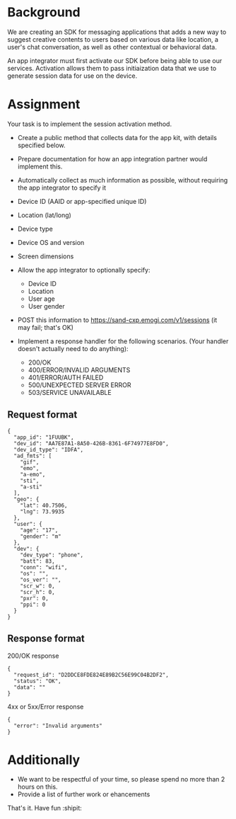 # Background
We are creating an SDK for messaging applications that adds a new way to suggest creative contents to users based on various data like location, a user's chat conversation, as well as other contextual or behavioral data. 

An app integrator must first activate our SDK before being able to use our services. Activation allows them to pass initiaization data that we use to generate session data for use on the device. 

# Assignment
Your task is to implement the session activation method. 

- Create a public method that collects data for the app kit, with details specified below.
- Prepare documentation for how an app integration partner would implement this.

- Automatically collect as much information as possible, without requiring the app integrator to specify it
 - Device ID (AAID or app-specified unique ID)
 - Location (lat/long)
 - Device type
 - Device OS and version
 - Screen dimensions
- Allow the app integrator to optionally specify:
  - Device ID
  - Location
  - User age
  - User gender
- POST this information to https://sand-cxp.emogi.com/v1/sessions (it may fail; that's OK)
- Implement a response handler for the following scenarios. (Your handler doesn't actually need to do anything):
  - 200/OK
  - 400/ERROR/INVALID ARGUMENTS
  - 401/ERROR/AUTH FAILED
  - 500/UNEXPECTED SERVER ERROR
  - 503/SERVICE UNAVAILABLE

## Request format
```
{
  "app_id": "1FUUBK",
  "dev_id": "AA7E87A1-8A50-426B-8361-6F74977E8FD0",
  "dev_id_type": "IDFA",
  "ad_fmts": [
    "gif",
    "emo",
    "a-emo",
    "sti",
    "a-sti"
  ],
  "geo": {
    "lat": 40.7506,
    "lng": 73.9935
  },
  "user": {
    "age": "17",
    "gender": "m"
  },
  "dev": {
    "dev_type": "phone",
    "batt": 83,
    "conn": "wifi",
    "os": "",
    "os_ver": "",
    "scr_w": 0,
    "scr_h": 0,
    "pxr": 0,
    "ppi": 0
  }
}
```
## Response format
200/OK response
```
{
  "request_id": "D2DDCE8FDE824E89B2C56E99C04B2DF2",
  "status": "OK", 
  "data": ""
}
```

4xx or 5xx/Error response
```
{
  "error": "Invalid arguments"
} 
```
# Additionally
- We want to be respectful of your time, so please spend no more than 2 hours on this. 
- Provide a list of further work or ehancements

That's it. Have fun :shipit:
